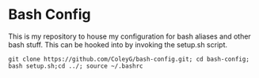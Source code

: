 # Bash Config

This is my repository to house my configuration for bash aliases and other bash stuff. This can be hooked into by invoking the setup.sh script.

`git clone https://github.com/ColeyG/bash-config.git; cd bash-config; bash setup.sh;cd ../; source ~/.bashrc`
